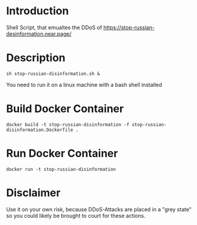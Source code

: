# Introduction

Shell Script, that emualtes the DDoS of https://stop-russian-desinformation.near.page/

# Description 

```
sh stop-russian-disinformation.sh &
```

You need to run it on a linux machine with a bash shell installed

# Build Docker Container

```
docker build -t stop-russian-disinformation -f stop-russian-disinformation.Dockerfile .
```

# Run Docker Container

```
docker run -t stop-russian-disinformation
```

# Disclaimer 

Use it on your own risk, because DDoS-Attacks are placed 
in a "grey state" so you could likely be brought to court for these actions.
